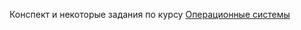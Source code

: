 Конспект и некоторые задания по курсу [Операционные системы](https://stepik.org/course/1780/syllabus)
